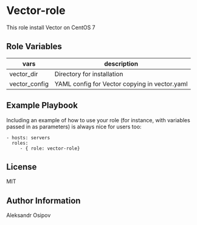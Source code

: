 Vector-role
=========

This role install Vector on CentOS 7

Role Variables
--------------

|vars|description|
|----|-----------|
|vector_dir|Directory for installation|
|vector_config|YAML config for Vector copying in vector.yaml|
Example Playbook
----------------

Including an example of how to use your role (for instance, with variables passed in as parameters) is always nice for users too:

    - hosts: servers
      roles:
         - { role: vector-role}

License
-------

MIT

Author Information
------------------

Aleksandr Osipov
